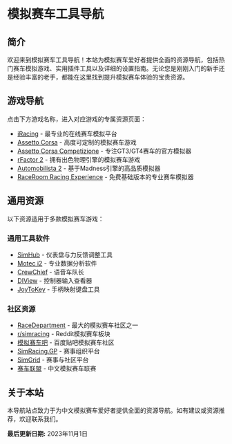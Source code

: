 # 模拟赛车工具导航

## 简介

欢迎来到模拟赛车工具导航！本站为模拟赛车爱好者提供全面的资源导航，包括热门赛车模拟游戏、实用插件工具以及详细的设置指南。无论您是刚刚入门的新手还是经验丰富的老手，都能在这里找到提升模拟赛车体验的宝贵资源。

## 游戏导航

点击下方游戏名称，进入对应游戏的专属资源页面：

- [iRacing](./games/iracing.md) - 最专业的在线赛车模拟平台
- [Assetto Corsa](./games/assetto-corsa.md) - 高度可定制的模拟赛车游戏
- [Assetto Corsa Competizione](./games/assetto-corsa-competizione.md) - 专注GT3/GT4赛车的官方模拟器
- [rFactor 2](./games/rfactor2.md) - 拥有出色物理引擎的模拟赛车游戏
- [Automobilista 2](./games/automobilista2.md) - 基于Madness引擎的高品质模拟器
- [RaceRoom Racing Experience](./games/raceroom.md) - 免费基础版本的专业赛车模拟器

## 通用资源

以下资源适用于多款模拟赛车游戏：




### 通用工具软件

- [SimHub](https://www.simhubdash.com/) - 仪表盘与力反馈调整工具
- [Motec i2](https://www.motec.com.au/i2/i2overview/) - 专业数据分析软件
- [CrewChief](http://thecrewchief.org/) - 语音车队长
- [DIView](http://www.leobodnar.com/products/DIView/) - 控制器输入查看器
- [JoyToKey](https://joytokey.net/en/) - 手柄映射键盘工具

### 社区资源

- [RaceDepartment](https://www.racedepartment.com/) - 最大的模拟赛车社区之一
- [r/simracing](https://www.reddit.com/r/simracing/) - Reddit模拟赛车板块
- [模拟赛车吧](https://tieba.baidu.com/f?kw=%E6%A8%A1%E6%8B%9F%E8%B5%9B%E8%BD%A6) - 百度贴吧模拟赛车社区
- [SimRacing.GP](https://simracing.gp/) - 赛事组织平台
- [SimGrid](https://thesimgrid.com/) - 赛事与社区平台
- [赛车联盟](https://www.saichejm.com/) - 中文模拟赛车联赛

## 关于本站

本导航站点致力于为中文模拟赛车爱好者提供全面的资源导航。如有建议或资源推荐，欢迎联系我们。

**最后更新日期:** 2023年11月1日